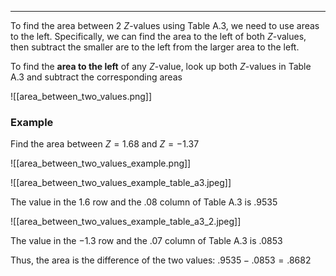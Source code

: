 - - -
To find the area between 2 $Z$-values using Table A.3, we need to use areas to the left. Specifically, we can find the area to the left of both $Z$-values, then subtract the smaller are to the left from the larger area to the left.

To find the **area to the left** of any $Z$-value, look up both $Z$-values in Table A.3 and subtract the corresponding areas

![[area_between_two_values.png]]

### Example
Find the area between $Z=1.68$ and $Z=-1.37$

![[area_between_two_values_example.png]]

![[area_between_two_values_example_table_a3.jpeg]]

The value in the $1.6$ row and the $.08$ column of Table A.3 is $.9535$

![[area_between_two_values_example_table_a3_2.jpeg]]

The value in the $-1.3$ row and the $.07$ column of Table A.3 is $.0853$

Thus, the area is the difference of the two values: $.9535-.0853=.8682$